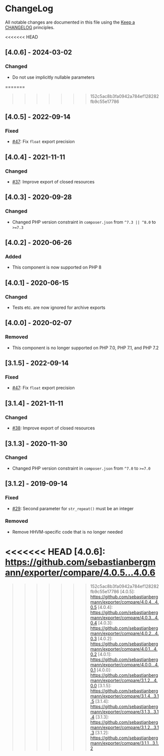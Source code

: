 # ChangeLog

All notable changes are documented in this file using the [Keep a CHANGELOG](https://keepachangelog.com/) principles.

<<<<<<< HEAD
## [4.0.6] - 2024-03-02

### Changed

* Do not use implicitly nullable parameters

=======
>>>>>>> 152c5ac8b3fa0942a784ef128282fb9c55e17786
## [4.0.5] - 2022-09-14

### Fixed

* [#47](https://github.com/sebastianbergmann/exporter/pull/47): Fix `float` export precision

## [4.0.4] - 2021-11-11

### Changed

* [#37](https://github.com/sebastianbergmann/exporter/pull/37): Improve export of closed resources

## [4.0.3] - 2020-09-28

### Changed

* Changed PHP version constraint in `composer.json` from `^7.3 || ^8.0` to `>=7.3`

## [4.0.2] - 2020-06-26

### Added

* This component is now supported on PHP 8

## [4.0.1] - 2020-06-15

### Changed

* Tests etc. are now ignored for archive exports

## [4.0.0] - 2020-02-07

### Removed

* This component is no longer supported on PHP 7.0, PHP 7.1, and PHP 7.2

## [3.1.5] - 2022-09-14

### Fixed

* [#47](https://github.com/sebastianbergmann/exporter/pull/47): Fix `float` export precision

## [3.1.4] - 2021-11-11

### Changed

* [#38](https://github.com/sebastianbergmann/exporter/pull/38): Improve export of closed resources

## [3.1.3] - 2020-11-30

### Changed

* Changed PHP version constraint in `composer.json` from `^7.0` to `>=7.0`

## [3.1.2] - 2019-09-14

### Fixed

* [#29](https://github.com/sebastianbergmann/exporter/pull/29): Second parameter for `str_repeat()` must be an integer

### Removed

* Remove HHVM-specific code that is no longer needed

<<<<<<< HEAD
[4.0.6]: https://github.com/sebastianbergmann/exporter/compare/4.0.5...4.0.6
=======
>>>>>>> 152c5ac8b3fa0942a784ef128282fb9c55e17786
[4.0.5]: https://github.com/sebastianbergmann/exporter/compare/4.0.4...4.0.5
[4.0.4]: https://github.com/sebastianbergmann/exporter/compare/4.0.3...4.0.4
[4.0.3]: https://github.com/sebastianbergmann/exporter/compare/4.0.2...4.0.3
[4.0.2]: https://github.com/sebastianbergmann/exporter/compare/4.0.1...4.0.2
[4.0.1]: https://github.com/sebastianbergmann/exporter/compare/4.0.0...4.0.1
[4.0.0]: https://github.com/sebastianbergmann/exporter/compare/3.1.2...4.0.0
[3.1.5]: https://github.com/sebastianbergmann/exporter/compare/3.1.4...3.1.5
[3.1.4]: https://github.com/sebastianbergmann/exporter/compare/3.1.3...3.1.4
[3.1.3]: https://github.com/sebastianbergmann/exporter/compare/3.1.2...3.1.3
[3.1.2]: https://github.com/sebastianbergmann/exporter/compare/3.1.1...3.1.2
